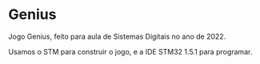 # Genius
Jogo Genius, feito para aula de Sistemas Digitais no ano de 2022.

Usamos o STM para construir o jogo, e a IDE STM32 1.5.1 para programar. 
